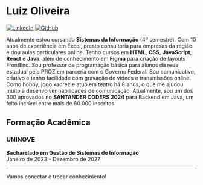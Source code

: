 # Luiz Oliveira

[![LinkedIn](https://img.shields.io/badge/LinkedIn-Luiz%20Oliveira-blue?logo=linkedin)](https://www.linkedin.com/in/luizoliveiradev/)
[![GitHub](https://img.shields.io/badge/GitHub-LuizOliveira-black?logo=github)](https://github.com/OutroLuizdev/OutroLuizdev)

Atualmente estou cursando **Sistemas da Informação** (4º semestre). Com 10 anos de experiência em Excel, presto consultoria para empresas da região e dou aulas particulares online. Tenho cursos em **HTML**, **CSS**, **JavaScript**, **React** e **Java**, além de conhecimento em **Figma** para criação de layouts FrontEnd. Sou professor de programação básica para alunos da rede estadual pela PROZ em parceria com o Governo Federal. Sou comunicativo, criativo e tenho facilidade com gravação de vídeos e transmissões online. Como hobby, jogo xadrez e atuo em teatro há 8 anos, o que me ajudou muito a desenvolver habilidades de comunicação. Atualmente, sou um dos 300 aprovados no **SANTANDER CODERS 2024** para Backend em Java, um feito incrível entre mais de 60.000 inscritos.

## Formação Acadêmica

### UNINOVE
**Bacharelado em Gestão de Sistemas de Informação**  
Janeiro de 2023 - Dezembro de 2027

---

Vamos conectar e trocar conhecimento!
